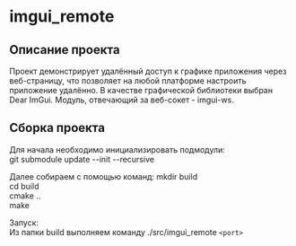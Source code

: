 # imgui_remote

## Описание проекта  

  Проект демонстрирует удалённый доступ к графике приложения через веб-страницу, что позволяет на любой платформе настроить приложение удалённо.
В качестве графической библиотеки выбран Dear ImGui. Модуль, отвечающий за веб-сокет - imgui-ws.

## Сборка проекта

Для начала необходимо инициализировать подмодули:  
git submodule update --init --recursive

Далее собираем с помощью команд:
mkdir build  
cd build  
cmake ..  
make  

Запуск:  
Из папки build выполняем команду ./src/imgui_remote `<port>`

